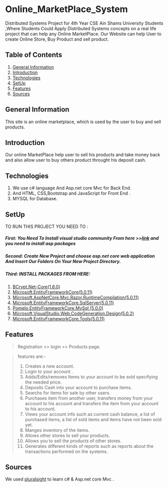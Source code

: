 # Online_MarketPlace_System
Distributed Systems Project for 4th Year CSE Ain Shams University Students ,Where Students Could Apply Distributed Systems concepts on a real life project that can help any Online MarketPlace. Our Website can help User to create Online Store, Buy Product and sell product. 
  
## Table of Contents

1. [General Information](#general-information)
2. [Introduction](#introduction)
3. [Technologies](#technolgies)
4. [SetUp](#setup)
5. [Features](#features)
6. [Sources](#Sources) 
 
## General Information

This site is an online marketplace, which is used by the user to buy and sell products.

## Introduction

Our online MarketPlace help user to sell his products and take money back and also allow user to buy others product throught his deposit cash.

## Technologies

1. We use c# language And Asp.net core Mvc for Back End.
2. And HTML, CSS,Bootstrap and JavaScript for Front End .
3. MYSQL for Database. 

## SetUp

TO RUN THIS PROJECT YOU NEED TO :
##### First: You Need To Install visual studio community From here >>[link](https://visualstudio.microsoft.com/vs/community/) and you need to install asp packages
##### Second: Create New Project and choose asp.net core web application And Insert Our Folders On Your New Project Directory.
##### Third: INSTALL PACKAGES FROM HERE:

1. [BCrypt.Net-Core(1.6.0)](https://www.nuget.org/packages/BCrypt.Net-Core/)
2. [Microsoft.EntityFrameworkCore(5.0.11)](https://www.nuget.org/packages/Microsoft.EntityFrameworkCore/5.0.11)
3. [Microsoft.AspNetCore.Mvc.Razor.RuntimeCompilation(5.0.11)](https://www.nuget.org/packages/Microsoft.AspNetCore.Mvc.Razor.RuntimeCompilation/5.0.11)
4. [Microsoft.EntityFrameworkCore.SqlServer(5.0.11)](https://www.nuget.org/packages/Microsoft.EntityFrameworkCore.SqlServer/5.0.11)
5. [Pomelo.EntityFrameworkCore.MySql (5.0.0)](https://www.nuget.org/packages/Pomelo.EntityFrameworkCore.MySql/5.0.0)
6. [Microsoft.VisualStudio.Web.CodeGeneration.Design(5.0.2)](https://www.nuget.org/packages/Microsoft.VisualStudio.Web.CodeGeneration.Design/5.0.2)
7. [Microsoft.EntityFrameworkCore.Tools(5.0.11)](https://www.nuget.org/packages/Microsoft.EntityFrameworkCore.Tools/5.0.11)

## Features

> Registration >> login >> Products page.

> features are:-
> 1. Creates a new account.
> 2. Login to your account .
> 3. Adds/Edits/removes Items to your account to be sold specifying the needed price.
> 4. Deposits Cash into your account to purchase items.
> 5. Searchs for items for sale by other users.
> 6. Purchases item from another user, transfers money from your account to his account and 
transfers the item from your account to his account.
> 7. Views your account info such as current cash balance, a list of purchased items, a list of sold 
items and items have not been sold yet.
> 8. Manges inventory of the items. 
> 9. Allows other stores to sell your products.
> 10. Allows you to sell the products of other stores.
> 11. Generates different kinds of reports such as reports about the transactions performed on the 
systems.


## Sources

We used [pluralsight](https://www.pluralsight.com/product/skills?utm_term=&aid=7010a000002LZ5aAAG&promo=&utm_source=branded&utm_medium=digital_paid_search_google&utm_campaign=XYZ_EMEA_Brand_E&utm_content=&gclid=CjwKCAiAi_D_BRApEiwASslbJ5k_uQ3dLDGo8P3FI9k4gZ97Op_P2QeFmPjeoO6Sff10pPYIxMTSrBoCTrwQAvD_BwE) to learn c# & Asp.net core Mvc .

